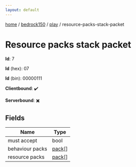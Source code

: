```yaml
---
layout: default
---
```


[home](/)  /  [bedrock150](/protocol/bedrock150)  /  [play](/protocol/bedrock150/play)  /  resource-packs-stack-packet

# Resource packs stack packet

**Id**: 7

**Id** (hex): 07

**Id** (bin): 00000111

**Clientbound**: ✔️

**Serverbound**: ✖️

## Fields

Name | Type
---|---
must accept | bool
behaviour packs | [pack](/protocol/bedrock150/types/pack)[]
resource packs | [pack](/protocol/bedrock150/types/pack)[]

